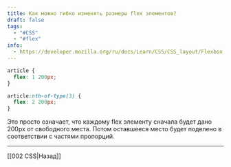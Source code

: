 ```yaml
---
title: Как можно гибко изменять размеры flex элементов?
draft: false
tags:
  - "#CSS"
  - "#flex"
info:
  - https://developer.mozilla.org/ru/docs/Learn/CSS/CSS_layout/Flexbox
---
```

```css
article {
  flex: 1 200px;
}

article:nth-of-type(3) {
  flex: 2 200px;
}
```

Это просто означает, что каждому flex элементу сначала будет дано 200px от свободного места. Потом оставшееся место будет поделено в соответствии с частями пропорций.

---

[[002 CSS|Назад]]